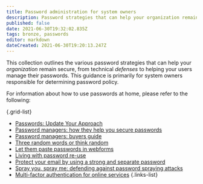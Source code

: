 ```yaml
---
title: Password administration for system owners
description: Password strategies that can help your organization remain secure.
published: false
date: 2021-06-30T19:32:02.835Z
tags: bronze, passwords
editor: markdown
dateCreated: 2021-06-30T19:20:13.247Z
---
```


This collection outlines the various password strategies that can help your *organization* remain secure, from technical *defenses* to helping your users manage their passwords. This guidance is primarily for system owners responsible for determining password policy.

For information about how to use passwords at home, please refer to the following:

{.grid-list}
- [Passwords: Update Your Approach](/bronze-training/passwords/updating-your-approach)
- [Password managers: how they help you secure passwords](/bronze-training/passwords/password-managers)
- [Password managers: buyers guide](/bronze-training/passwords/password-manager-buyers-guide)
- [Three random words or think random](/bronze-training/passwords/three-random-words-or-thinkrandom-0)
- [Let them paste passwords in webforms](/bronze-training/passwords/let-them-paste-passwords)
- [Living with password re-use](/bronze-training/passwords/living-password-re-use)
- [Protect your email by using a strong and separate password](/bronze-training/passwords/use-a-strong-and-separate-password-for-email)
- [Spray you, spray me: defending against password spraying attacks](/bronze-training/passwords/spray-you-spray-me-defending-against-password-spraying-attacks)
- [Multi-factor authentication for online services](/bronze-training/passwords/multi-factor-authentication-online-services)
{.links-list}
  